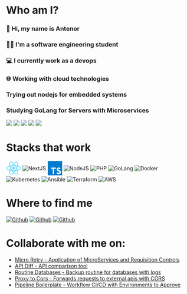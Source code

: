 # Who am I?

### 👋 Hi, my name is Antenor
### 👨‍💻 I'm a software engineering student
### 💻 I currently work as a devops
### 🌐 Working with cloud technologies
### Trying out nodejs for embedded systems
### Studying GoLang for Servers with Microservices

![](https://github-profile-summary-cards.vercel.app/api/cards/profile-details?username=antenordev&theme=github)
![](https://github-profile-summary-cards.vercel.app/api/cards/repos-per-language?username=antenordev&theme=github)
![](https://github-profile-summary-cards.vercel.app/api/cards/most-commit-language?username=antenordev&theme=github)
![](https://github-profile-summary-cards.vercel.app/api/cards/stats?username=antenordev&theme=github)
![](https://github-profile-summary-cards.vercel.app/api/cards/productive-time?username=antenordev&theme=github)


<div>
    <h1>Stacks that work</h1>
    <img 
        align="center"
        alt="ReactJS e React Native"
        height="auto"
        width="40"
        src="https://raw.githubusercontent.com/devicons/devicon/master/icons/react/react-original.svg"
    />
    <img 
        align="center"
        alt="NextJS"
        height="auto"
        width="40"   src="https://camo.githubusercontent.com/92ec9eb7eeab7db4f5919e3205918918c42e6772562afb4112a2909c1aaaa875/68747470733a2f2f6173736574732e76657263656c2e636f6d2f696d6167652f75706c6f61642f76313630373535343338352f7265706f7369746f726965732f6e6578742d6a732f6e6578742d6c6f676f2e706e67"
    />
    <img 
        align="center" 
        alt="Typescript" 
        height="auto"
        width="40" 
        src="https://raw.githubusercontent.com/devicons/devicon/master/icons/typescript/typescript-plain.svg"
    />
    <img 
        align="center" 
        alt="NodeJS" 
        height="auto"
        width="40" 
        src="https://cdn.worldvectorlogo.com/logos/nodejs-icon.svg"
    />
    <img 
        align="center"
        alt="PHP"
        height="auto"
        width="50"
        src="https://raw.githubusercontent.com/jmnote/z-icons/master/svg/php.svg"
    />
    <img 
        align="center"
        alt="GoLang"
        height="auto"
        width="40"
        src="https://raw.githubusercontent.com/jmnote/z-icons/master/svg/go.svg"
    />
    <img 
        align="center"
        alt="Docker"
        height="auto"
        width="40"
        src="https://www.svgrepo.com/show/331370/docker.svg"
    />
    <img 
        align="center"
        alt="Kubernetes"
        height="auto"
        width="40"
        src="https://upload.wikimedia.org/wikipedia/commons/thumb/3/39/Kubernetes_logo_without_workmark.svg/1200px-Kubernetes_logo_without_workmark.svg.png"
    />
    <img 
        align="center"
        alt="Ansible"
        height="auto"
        width="40"
        src="https://ansible-doc-zh.readthedocs.io/zh/latest/_static/images/logo_invert.png"
    />
    <img 
        align="center"
        alt="Terraform"
        height="auto"
        width="50"
        src="https://humancoders-formations.s3.amazonaws.com/uploads/course/logo/541/formation-terraform.png"
    />
    <img 
        align="center"
        alt="AWS"
        height="auto"
        width="40"
        src="https://upload.wikimedia.org/wikipedia/commons/thumb/9/93/Amazon_Web_Services_Logo.svg/1024px-Amazon_Web_Services_Logo.svg.png"
    />
</div>

# Where to find me
[![Github](https://img.shields.io/github/followers/antenordev?label=Follow&style=social)](https://github.com/antenordev)
[![Github](https://img.shields.io/youtube/channel/subscribers/UCoZlatvwcHl_FU-S0ykowqg?style=social)](https://www.youtube.com/channel/UCoZlatvwcHl_FU-S0ykowqg)
[![Github](https://img.shields.io/badge/LinkedIn-antenorpires-blue)](https://www.linkedin.com/in/antenorpires)

# Collaborate with me on:

- [Micro Retry - Application of MicroServices and Requisition Controls](https://github.com/antenordev/micro-retry)
- [API Diff - API comparison tool](https://github.com/antenordev/api-diff)
- [Routine Databases - Backup routine for databases with logs](https://github.com/antenordev/routine-dbs)
- [Proxy to Cors - Forwards requests to external apis with CORS](https://github.com/antenordev/proxy2cors)
- [Pipeline Boilerplate - Workflow CI/CD with Environments to Approve](https://github.com/antenordev/pipeline-boilerplate)
